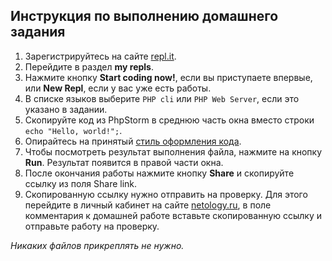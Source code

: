 ## Инструкция по выполнению домашнего задания

1. Зарегистрируйтесь на сайте [repl.it](http://repl.it/).
2. Перейдите в раздел **my repls**.
3. Нажмите кнопку **Start coding now!**, если вы приступаете впервые, или **New Repl**, если у вас уже есть работы.
4. В списке языков выберите `PHP cli` или `PHP Web Server`, если это указано в задании.
5. Скопируйте код из PhpStorm в среднюю часть окна вместо строки `echo "Hello, world!";`.
6. Опирайтесь на принятый [стиль оформления кода](https://github.com/netology-code/codestyle/blob/master/php/README.md).
7. Чтобы посмотреть результат выполнения файла, нажмите на кнопку **Run**. Результат появится в правой части окна.
8. После окончания работы нажмите кнопку **Share** и скопируйте ссылку из поля Share link.
9. Скопированную ссылку нужно отправить на проверку. Для этого перейдите в личный кабинет на сайте [netology.ru](http://netology.ru/), в поле комментария к домашней работе вставьте скопированную ссылку и отправьте работу на проверку.

_Никаких файлов прикреплять не нужно._
